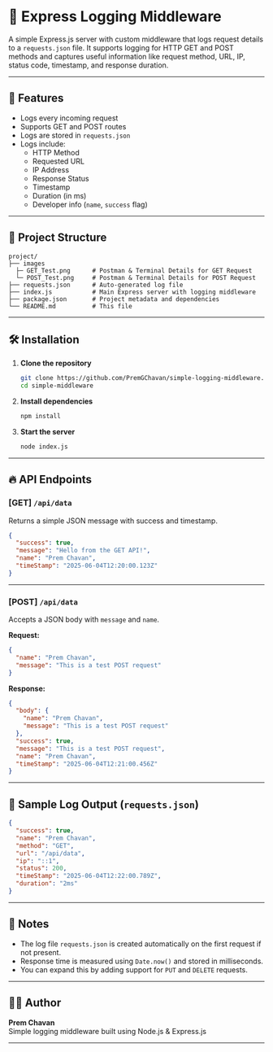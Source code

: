 # 📘 Express Logging Middleware

A simple Express.js server with custom middleware that logs request details to a `requests.json` file. It supports logging for HTTP GET and POST methods and captures useful information like request method, URL, IP, status code, timestamp, and response duration.

---

## 🚀 Features

- Logs every incoming request
- Supports GET and POST routes
- Logs are stored in `requests.json`
- Logs include:
  - HTTP Method
  - Requested URL
  - IP Address
  - Response Status
  - Timestamp
  - Duration (in ms)
  - Developer info (`name`, `success` flag)

---

## 📁 Project Structure

```
project/
├── images
  ├─ GET_Test.png      # Postman & Terminal Details for GET Request
  └─ POST_Test.png     # Postman & Terminal Details for POST Request
├── requests.json      # Auto-generated log file
├── index.js           # Main Express server with logging middleware
├── package.json       # Project metadata and dependencies
└── README.md          # This file
```

---

## 🛠 Installation

1. **Clone the repository**
   ```bash
   git clone https://github.com/PremGChavan/simple-logging-middleware.git
   cd simple-middleware
   ```

2. **Install dependencies**
   ```bash
   npm install
   ```

3. **Start the server**
   ```bash
   node index.js
   ```

---

## 🔥 API Endpoints

### [GET] `/api/data`
Returns a simple JSON message with success and timestamp.

```json
{
  "success": true,
  "message": "Hello from the GET API!",
  "name": "Prem Chavan",
  "timeStamp": "2025-06-04T12:20:00.123Z"
}
```

---

### [POST] `/api/data`
Accepts a JSON body with `message` and `name`.

**Request:**
```json
{
  "name": "Prem Chavan",
  "message": "This is a test POST request"
}
```

**Response:**
```json
{
  "body": {
    "name": "Prem Chavan",
    "message": "This is a test POST request"
  },
  "success": true,
  "message": "This is a test POST request",
  "name": "Prem Chavan",
  "timeStamp": "2025-06-04T12:21:00.456Z"
}
```

---

## 🧾 Sample Log Output (`requests.json`)

```json
{
  "success": true,
  "name": "Prem Chavan",
  "method": "GET",
  "url": "/api/data",
  "ip": "::1",
  "status": 200,
  "timeStamp": "2025-06-04T12:22:00.789Z",
  "duration": "2ms"
}
```

---

## 📌 Notes

- The log file `requests.json` is created automatically on the first request if not present.
- Response time is measured using `Date.now()` and stored in milliseconds.
- You can expand this by adding support for `PUT` and `DELETE` requests.

---

## 👨‍💻 Author

**Prem Chavan**  
Simple logging middleware built using Node.js & Express.js

---
